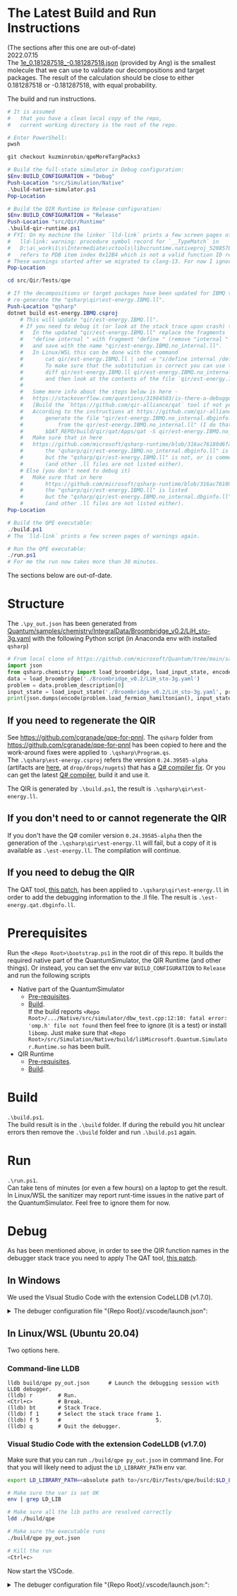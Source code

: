 # The Latest Build and Run Instructions
(The sections after this one are out-of-date)  
2022.07.15  
The [1e_0.181287518_-0.181287518.json](https://github.com/microsoft/qsharp-runtime/blob/kuzminrobin/qpeMoreTargPacks4/src/Qir/Tests/qpe/1e_0.181287518_-0.181287518.json)
(provided by Ang) is the smallest molecule that we can use to validate our decompositions and target packages.
The result of the calculation should be close to either 0.181287518 or -0.181287518, with equal probability.

The build and run instructions.
```powershell
# It is assumed 
#   that you have a clean local copy of the repo,
#   current working directory is the root of the repo.

# Enter PowerShell:
pwsh

git checkout kuzminrobin/qpeMoreTargPacks3 

# Build the full-state simulator in Debug configuration:
$Env:BUILD_CONFIGURATION = "Debug"
Push-Location "src/Simulation/Native"
.\build-native-simulator.ps1
Pop-Location

# Build the QIR Runtime in Release configuration:
$Env:BUILD_CONFIGURATION = "Release"
Push-Location "src/Qir/Runtime"
.\build-qir-runtime.ps1
# FYI: On my machine the linker `lld-link` prints a few screen pages of warnings like this
#   lld-link: warning: procedure symbol record for `__TypeMatch` in 
#   D:\a\_work\1\s\Intermediate\vctools\libvcruntime.nativeproj_520857879\objr\amd64\frame.obj 
#   refers to PDB item index 0x12B4 which is not a valid function ID record
# These warnings started after we migrated to clang-13. For now I ignore those warnings.
Pop-Location

cd src/Qir/Tests/qpe

# If the decompositions or target packages have been updated for IBMQ then 
# re-generate the "qsharp\qir\est-energy.IBMQ.ll".
Push-Location "qsharp"
dotnet build est-energy.IBMQ.csproj
    # This will update "qir/est-energy.IBMQ.ll".
    # If you need to debug it (or look at the stack trace upon crash) then 
    #   In the updated "qir/est-energy.IBMQ.ll" replace the fragments 
    #   "define internal " with fragment "define " (remove "internal " from the function definitions),
    #   and save with the name "qir/est-energy.IBMQ.no_internal.ll".
    #   In Linux/WSL this can be done with the command
    #       cat qir/est-energy.IBMQ.ll | sed -e "s/define internal /define /" > qir/est-energy.IBMQ.no_internal.ll
    #       To make sure that the substitution is correct you can use the command 
    #       diff qir/est-energy.IBMQ.ll qir/est-energy.IBMQ.no_internal.ll > qir/est-energy.IBMQ.no_internal.ll.diff
    #       and then look at the contents of the file `qir/est-energy.IBMQ.no_internal.ll.diff`. 
    #
    #   Some more info about the steps below is here - 
    #   https://stackoverflow.com/questions/31984503/is-there-a-debugger-for-llvm-ir/72398082#72398082.
    #   [Build the `https://github.com/qir-alliance/qat` tool if not yet done (I have done that in WSL), and] 
    #   According to the instructions at https://github.com/qir-alliance/qat/pull/66 
    #       generate the file "qir/est-energy.IBMQ.no_internal.dbginfo.ll" 
    #           from the qir/est-energy.IBMQ.no_internal.ll" (I do that in WSL).
    #       $QAT_REPO/build/qir/qat/Apps/qat -S qir/est-energy.IBMQ.no_internal.ll > qir/est-energy.IBMQ.no_internal.dbginfo.ll
    #   Make sure that in here 
    #   https://github.com/microsoft/qsharp-runtime/blob/316ac76180d6fa33c6810389ee4443c597e11a82/src/Qir/Tests/qpe/CMakeLists.txt#L34-L39
    #       the "qsharp/qir/est-energy.IBMQ.no_internal.dbginfo.ll" is listed 
    #       but the "qsharp/qir/est-energy.IBMQ.ll" is not, or is commented out
    #       (and other .ll files are not listed either).
    # Else (you don't need to debug it)
    #   Make sure that in here 
    #       https://github.com/microsoft/qsharp-runtime/blob/316ac76180d6fa33c6810389ee4443c597e11a82/src/Qir/Tests/qpe/CMakeLists.txt#L34-L39
    #       the "qsharp/qir/est-energy.IBMQ.ll" is listed 
    #       but the "qsharp/qir/est-energy.IBMQ.no_internal.dbginfo.ll" is not, or is commented out
    #       (and other .ll files are not listed either).
Pop-Location

# Build the QPE executable:
./build.ps1
# The `lld-link` prints a few screen pages of warnings again.

# Run the QPE executable:
./run.ps1
# For me the run now takes more than 30 minutes.
```
The sections below are out-of-date.


# Structure

The `.\py_out.json` has been generated from 
[Quantum/samples/chemistry/IntegralData/Broombridge_v0.2/LiH_sto-3g.yaml](https://github.com/microsoft/Quantum/blob/main/samples/chemistry/IntegralData/Broombridge_v0.2/LiH_sto-3g.yaml)
with the following Python script
(in Anaconda env with installed `qsharp`)
```py
# From local clone of https://github.com/microsoft/Quantum/tree/main/samples/chemistry/IntegralData/
import json
from qsharp.chemistry import load_broombridge, load_input_state, encode
data = load_broombridge('./Broombridge_v0.2/LiH_sto-3g.yaml')
problem = data.problem_description[0]
input_state = load_input_state('./Broombridge_v0.2/LiH_sto-3g.yaml', problem.initial_state_suggestions[0]['Label'])
print(json.dumps(encode(problem.load_fermion_hamiltonian(), input_state)))
```

## If you need to regenerate the QIR
See https://github.com/cgranade/qpe-for-pnnl. The `qsharp` folder from https://github.com/cgranade/qpe-for-pnnl has been copied to here and the work-around fixes were applied to `.\qsharp\Program.qs`.  
The `.\qsharp\est-energy.csproj` refers the version `0.24.39585-alpha`
(artifacts are [here](https://dev.azure.com/ms-quantum-public/Microsoft%20Quantum%20(public)/_build/results?buildId=39585&view=artifacts&pathAsName=false&type=publishedArtifacts), 
at `drop/drops/nugets`)
that has a [Q# compiler fix](https://github.com/microsoft/qsharp-compiler/pull/1373).
Or you can get the latest [Q# compiler](https://github.com/microsoft/qsharp-compiler), build it and use it.

The QIR is generated by `.\build.ps1`, the result is `.\qsharp\qir\est-energy.ll`.  

## If you don't need to or cannot regenerate the QIR
If you don't have the Q# comiler version `0.24.39585-alpha` then the generation of the `.\qsharp\qir\est-energy.ll` will fail, but a copy of it is available as `.\est-energy.ll`.
The compilation will continue.

## If you need to debug the QIR
The QAT tool, [this patch](https://github.com/qir-alliance/qat/pull/66), has been applied to `.\qsharp\qir\est-energy.ll`
in order to add the debugging information to the .ll file. The result is `.\est-energy.qat.dbginfo.ll`.

# Prerequisites
Run the `<Repo Root>\bootstrap.ps1` in the root dir of this repo. It builds the required native part of the QuantumSimulator, the QIR Runtime (and other things).
Or instead, you can set the env var `BUILD_CONFIGURATION` to `Release` and run the following scripts
* Native part of the QuantumSimulator
  * [Pre-requisites](https://github.com/microsoft/qsharp-runtime/blob/main/src/Simulation/Native/prerequisites.ps1).
  * [Build](https://github.com/microsoft/qsharp-runtime/blob/main/src/Simulation/Native/build-native-simulator.ps1).  
    If the build reports `<Repo Root>/.../Native/src/simulator/dbw_test.cpp:12:10: fatal error: 'omp.h' file not found` then feel free to ignore (it is a test) or install `libomp`.
    Just make sure that `<Repo Root>/src/Simulation/Native/build/libMicrosoft.Quantum.Simulator.Runtime.so` has been built.
* QIR Runtime
  * [Pre-requisites](https://github.com/microsoft/qsharp-runtime/blob/main/src/Qir/Runtime/prerequisites.ps1).
  * [Build](https://github.com/microsoft/qsharp-runtime/blob/main/src/Qir/Runtime/build-qir-runtime.ps1).

# Build 
`.\build.ps1`.  
The build result is in the `.\build` folder. If during the rebuild you hit unclear errors then remove the `.\build` folder and run `.\build.ps1` again.

# Run

`.\run.ps1`.  
Can take tens of minutes (or even a few hours) on a laptop to get the result.
In Linux/WSL the sanitizer may report runt-time issues in the native part of the QuantumSimulator. Feel free to ignore them for now.

# Debug

As has been mentioned above, in order to see the QIR function names in the debugger stack trace you need to apply The QAT tool, [this patch](https://github.com/qir-alliance/qat/pull/66).

## In Windows

We used the Visual Studio Code with the extension CodeLLDB (v1.7.0).  

<details><summary>The debuger configuration file "{Repo Root}/.vscode/launch.json":</summary>

```json
{
    // Use IntelliSense to learn about possible attributes.
    // Hover to view descriptions of existing attributes.
    // For more information, visit: https://go.microsoft.com/fwlink/?linkid=830387
    "version": "0.2.0",
    "configurations": [
        {
            "name": "QPE", 
            "type": "lldb",
            "request": "launch",
            "cwd": "${workspaceFolder}\\src\\Qir\\Tests\\qpe", 
            "program": "${workspaceFolder}\\src\\Qir\\Tests\\qpe\\build\\qpe.exe",
            "args": ["py_out.json"],
            "environment": [
                { "name": "BUILD_CONFIGURATION", "value": "Debug" },  // Likely optional
                { "name": "PATH", "value": "../../Runtime/bin/Debug/bin;../../../Simulation/Native/build"}  // Likely optional
            ],
            "console":"integratedTerminal"
        },
    ]
}
```
</details>

## In Linux/WSL (Ubuntu 20.04)

Two options here.

### Command-line LLDB

```
lldb build/qpe py_out.json      # Launch the debugging session with LLDB debugger.
(lldb) r        # Run.
<Ctrl+c>        # Break.
(lldb) bt       # Stack Trace.
(lldb) f 1      # Select the stack trace frame 1.
(lldb) f 5      #                              5.
(lldb) q        # Quit the debugger.
```
### Visual Studio Code with the extension CodeLLDB (v1.7.0)
Make sure that you can run `./build/qpe py_out.json` in command line. For that you will likely need to adjust the `LD_LIBRARY_PATH` env var. 
```sh
export LD_LIBRARY_PATH=<absolute path to>/src/Qir/Tests/qpe/build:$LD_LIBRARY_PATH

# Make sure the var is set OK
env | grep LD_LIB

# Make sure all the lib paths are resolved correctly
ldd ./build/qpe

# Make sure the executable runs
./build/qpe py_out.json

# Kill the run
<Ctrl+c>
```
Now start the VSCode.  

<details><summary>The debuger configuration file "{Repo Root}/.vscode/launch.json:":</summary>

```json
{
    // Use IntelliSense to learn about possible attributes.
    // Hover to view descriptions of existing attributes.
    // For more information, visit: https://go.microsoft.com/fwlink/?linkid=830387
    "version": "0.2.0",
    "configurations": [
        {
            "type": "lldb",
            "request": "launch",
            "name": "QPE",
            "program": "${workspaceFolder}/src/Qir/Tests/qpe/build/qpe",
            "args": ["py_out.json"],
            "cwd": "${workspaceFolder}/src/Qir/Tests/qpe",
            //"environment": [
            //    { "name": "LD_LIBRARY_PATH", "value": "/mnt/c/ed/dev/QSharpCompiler/qsharp-runtime/qsharp-runtime_WSL/src/Qir/Tests/qpe/build" },
            //    { "name": "PATH", "value": "/mnt/c/ed/dev/QSharpCompiler/qsharp-runtime/qsharp-runtime_WSL/src/Qir/Tests/qpe/build"}
            //]
        }
    ]
}
```
</details>
